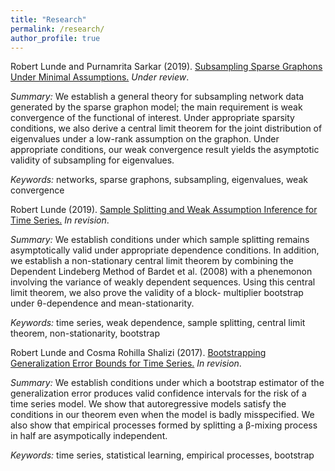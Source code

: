 ```yaml
---
title: "Research"
permalink: /research/
author_profile: true
---
```

Robert Lunde and Purnamrita Sarkar (2019). [Subsampling Sparse Graphons Under Minimal Assumptions.](https://arxiv.org/pdf/1907.12528.pdf) <i>Under review</i>.    

<i>Summary:</i> We establish a general theory for subsampling network data generated by the sparse
graphon model; the main requirement is weak convergence of the functional of interest. Under appropriate
sparsity conditions, we also derive a central limit theorem for the joint distribution of eigenvalues under a 
low-rank assumption on the graphon.  Under appropriate conditions, our weak convergence result yields the asymptotic validity of subsampling for eigenvalues.    

<i>Keywords:</i> networks, sparse graphons, subsampling, eigenvalues, weak convergence  

Robert Lunde (2019). [Sample Splitting and Weak Assumption Inference for Time Series.](https://arxiv.org/pdf/1902.07425.pdf)  <i>In revision</i>.  

<i>Summary:</i> We establish conditions under which sample splitting remains asymptotically valid under
appropriate dependence conditions.  In addition, we establish a non-stationary central limit theorem by
combining the Dependent Lindeberg Method of Bardet et al. (2008) with a phenemonon involving the variance of
weakly dependent sequences.  Using this central limit theorem, we also prove the validity of a block-
multiplier bootstrap under &theta;-dependence and mean-stationarity.   

<i>Keywords:</i> time series, weak dependence, sample splitting, central limit theorem, non-stationarity, bootstrap

Robert Lunde and Cosma Rohilla Shalizi (2017). [Bootstrapping Generalization Error Bounds for Time Series.](https://arxiv.org/pdf/1711.02834.pdf)  <i>In revision</i>.

<i>Summary:</i> We establish conditions under which a bootstrap estimator of the generalization error produces
valid confidence intervals for the risk of a time series model.  We show that autoregressive models satisfy
the conditions in our theorem even when the model is badly misspecified.  We also show that empirical
processes formed by splitting a &beta;-mixing process in half are asympotically independent.  

<i>Keywords:</i> time series, statistical learning, empirical processes, bootstrap



